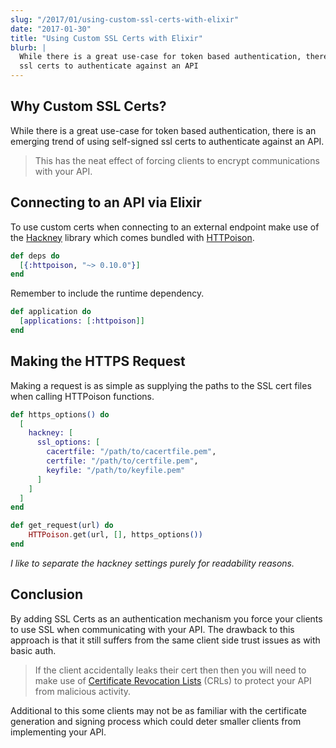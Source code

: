 ```yaml
---
slug: "/2017/01/using-custom-ssl-certs-with-elixir"
date: "2017-01-30"
title: "Using Custom SSL Certs with Elixir"
blurb: |
  While there is a great use-case for token based authentication, there is an emerging trend of using self-signed
  ssl certs to authenticate against an API
---
```


## Why Custom SSL Certs?

While there is a great use-case for token based authentication, there is an emerging trend of using self-signed ssl certs to authenticate against an API.

> This has the neat effect of forcing clients to encrypt communications with your API.

## Connecting to an API via Elixir

To use custom certs when connecting to an external endpoint make use of the [Hackney](https://github.com/benoitc/hackney)
library which comes bundled with [HTTPoison](https://github.com/edgurgel/httpoison).

```elixir
def deps do
  [{:httpoison, "~> 0.10.0"}]
end
```

Remember to include the runtime dependency.

```elixir
def application do
  [applications: [:httpoison]]
end
```

## Making the HTTPS Request

Making a request is as simple as supplying the paths to the SSL cert files when calling HTTPoison functions.

```elixir
def https_options() do
  [
    hackney: [
      ssl_options: [
        cacertfile: "/path/to/cacertfile.pem",
        certfile: "/path/to/certfile.pem",
        keyfile: "/path/to/keyfile.pem"
      ]
    ]
  ]
end

def get_request(url) do
    HTTPoison.get(url, [], https_options())
end
```

_I like to separate the hackney settings purely for readability reasons._

## Conclusion

By adding SSL Certs as an authentication mechanism you force your clients to use SSL when communicating with your API. The drawback to this approach is that it still suffers from the same client side trust issues as with basic auth.

> If the client accidentally leaks their cert then then you will need to make use of [Certificate Revocation Lists](https://jamielinux.com/docs/openssl-certificate-authority/certificate-revocation-lists.html) (CRLs) to protect your API from malicious activity.

Additional to this some clients may not be as familiar with the certificate generation and signing process which could
deter smaller clients from implementing your API.